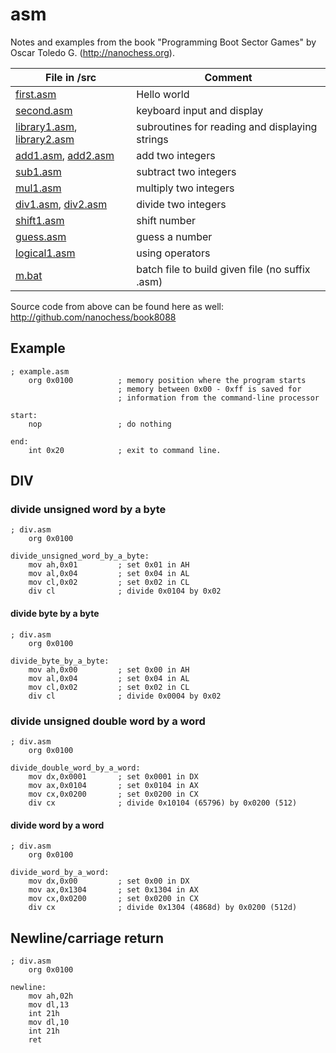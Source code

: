 # asm

Notes and examples from the book "Programming Boot Sector Games" by Oscar Toledo G. (http://nanochess.org).

| File in /src |Comment|
| --- | --- |
| [first.asm](src/first.asm) | Hello world |
| [second.asm](src/second.asm) | keyboard input and display |
| [library1.asm](src/library1.asm), [library2.asm](src/library2.asm) | subroutines for reading and displaying strings |
| [add1.asm](src/add1.asm), [add2.asm](src/add2.asm) | add two integers |
| [sub1.asm](src/sub1.asm) | subtract two integers |
| [mul1.asm](src/mul1.asm) | multiply two integers |
| [div1.asm](src/div1.asm), [div2.asm](src/div2.asm) | divide two integers |
| [shift1.asm](src/shift1.asm) | shift number |
| [guess.asm](src/guess.asm) | guess a number |
| [logical1.asm](src/logical1.asm) | using operators |
| [m.bat](m.bat) | batch file to build given file (no suffix .asm) |

Source code from above can be found here as well: http://github.com/nanochess/book8088

## Example
```
; example.asm
    org 0x0100          ; memory position where the program starts
                        ; memory between 0x00 - 0xff is saved for
                        ; information from the command-line processor

start:
    nop                 ; do nothing

end:
    int 0x20            ; exit to command line.
```

## DIV
### divide unsigned word by a byte
```
; div.asm
    org 0x0100

divide_unsigned_word_by_a_byte:
    mov ah,0x01         ; set 0x01 in AH
    mov al,0x04         ; set 0x04 in AL
    mov cl,0x02         ; set 0x02 in CL
    div cl              ; divide 0x0104 by 0x02
```
#### divide byte by a byte
```
; div.asm
    org 0x0100

divide_byte_by_a_byte:
    mov ah,0x00         ; set 0x00 in AH
    mov al,0x04         ; set 0x04 in AL
    mov cl,0x02         ; set 0x02 in CL
    div cl              ; divide 0x0004 by 0x02
```
### divide unsigned double word by a word
```
; div.asm
    org 0x0100

divide_double_word_by_a_word:
    mov dx,0x0001       ; set 0x0001 in DX
    mov ax,0x0104       ; set 0x0104 in AX
    mov cx,0x0200       ; set 0x0200 in CX
    div cx              ; divide 0x10104 (65796) by 0x0200 (512)
```
#### divide word by a word
```
; div.asm
    org 0x0100

divide_word_by_a_word:
    mov dx,0x00         ; set 0x00 in DX
    mov ax,0x1304       ; set 0x1304 in AX
    mov cx,0x0200       ; set 0x0200 in CX
    div cx              ; divide 0x1304 (4868d) by 0x0200 (512d)
```
## Newline/carriage return
```
; div.asm
    org 0x0100

newline:
    mov ah,02h
    mov dl,13
    int 21h
    mov dl,10
    int 21h 
    ret
```


